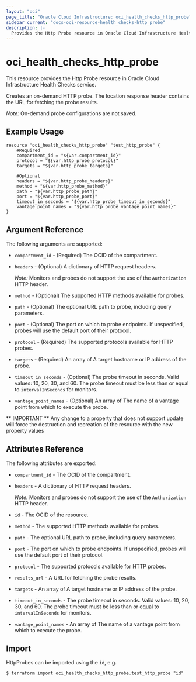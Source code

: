 ```yaml
---
layout: "oci"
page_title: "Oracle Cloud Infrastructure: oci_health_checks_http_probe"
sidebar_current: "docs-oci-resource-health_checks-http_probe"
description: |-
  Provides the Http Probe resource in Oracle Cloud Infrastructure Health Checks service
---
```


# oci_health_checks_http_probe
This resource provides the Http Probe resource in Oracle Cloud Infrastructure Health Checks service.

Creates an on-demand HTTP probe. The location response header contains the URL for
fetching the probe results.

*Note:* On-demand probe configurations are not saved.


## Example Usage

```hcl
resource "oci_health_checks_http_probe" "test_http_probe" {
	#Required
	compartment_id = "${var.compartment_id}"
	protocol = "${var.http_probe_protocol}"
	targets = "${var.http_probe_targets}"

	#Optional
	headers = "${var.http_probe_headers}"
	method = "${var.http_probe_method}"
	path = "${var.http_probe_path}"
	port = "${var.http_probe_port}"
	timeout_in_seconds = "${var.http_probe_timeout_in_seconds}"
	vantage_point_names = "${var.http_probe_vantage_point_names}"
}
```

## Argument Reference

The following arguments are supported:

* `compartment_id` - (Required) The OCID of the compartment.
* `headers` - (Optional) A dictionary of HTTP request headers.

	*Note:* Monitors and probes do not support the use of the `Authorization` HTTP header. 
* `method` - (Optional) The supported HTTP methods available for probes.
* `path` - (Optional) The optional URL path to probe, including query parameters.
* `port` - (Optional) The port on which to probe endpoints. If unspecified, probes will use the default port of their protocol. 
* `protocol` - (Required) The supported protocols available for HTTP probes.
* `targets` - (Required) An array of A target hostname or IP address of the probe.
* `timeout_in_seconds` - (Optional) The probe timeout in seconds. Valid values: 10, 20, 30, and 60. The probe timeout must be less than or equal to `intervalInSeconds` for monitors. 
* `vantage_point_names` - (Optional) An array of The name of a vantage point from which to execute the probe.


** IMPORTANT **
Any change to a property that does not support update will force the destruction and recreation of the resource with the new property values

## Attributes Reference

The following attributes are exported:

* `compartment_id` - The OCID of the compartment.
* `headers` - A dictionary of HTTP request headers.

	*Note:* Monitors and probes do not support the use of the `Authorization` HTTP header. 
* `id` - The OCID of the resource.
* `method` - The supported HTTP methods available for probes.
* `path` - The optional URL path to probe, including query parameters.
* `port` - The port on which to probe endpoints. If unspecified, probes will use the default port of their protocol. 
* `protocol` - The supported protocols available for HTTP probes.
* `results_url` - A URL for fetching the probe results.
* `targets` - An array of A target hostname or IP address of the probe.
* `timeout_in_seconds` - The probe timeout in seconds. Valid values: 10, 20, 30, and 60. The probe timeout must be less than or equal to `intervalInSeconds` for monitors. 
* `vantage_point_names` - An array of The name of a vantage point from which to execute the probe.

## Import

HttpProbes can be imported using the `id`, e.g.

```
$ terraform import oci_health_checks_http_probe.test_http_probe "id"
```

